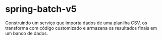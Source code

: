 # spring-batch-v5
Construindo um serviço que importa dados de uma planilha CSV, os transforma com código customizado e armazena os resultados finais em um banco de dados.
